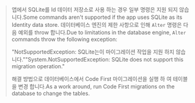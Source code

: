 > <span data-ttu-id="b2813-101">앱에서 SQLite를 Id 데이터 저장소로 사용 하는 경우 일부 명령은 지원 되지 않습니다.</span><span class="sxs-lookup"><span data-stu-id="b2813-101">Some commands aren't supported if the app uses SQLite as its Identity data store.</span></span> <span data-ttu-id="b2813-102">데이터베이스 엔진의 제한 사항으로 인해 `Alter` 명령은 다음 예외를 throw 합니다.</span><span class="sxs-lookup"><span data-stu-id="b2813-102">Due to limitations in the database engine, `Alter` commands throw the following exception:</span></span>
>
> <span data-ttu-id="b2813-103">"NotSupportedException: SQLite는이 마이그레이션 작업을 지원 하지 않습니다."</span><span class="sxs-lookup"><span data-stu-id="b2813-103">"System.NotSupportedException: SQLite does not support this migration operation."</span></span> 
>
> <span data-ttu-id="b2813-104">해결 방법으로 데이터베이스에서 Code First 마이그레이션을 실행 하 여 테이블을 변경 합니다.</span><span class="sxs-lookup"><span data-stu-id="b2813-104">As a work around, run Code First migrations on the database to change the tables.</span></span>
